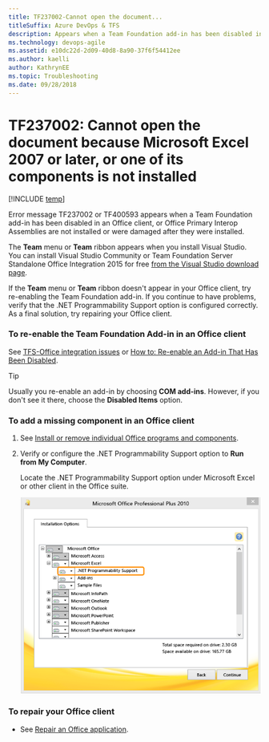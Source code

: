 ```yaml
---
title: TF237002-Cannot open the document... 
titleSuffix: Azure DevOps & TFS
description: Appears when a Team Foundation add-in has been disabled in an Office client.
ms.technology: devops-agile
ms.assetid: e10dc22d-2d09-40d8-8a90-37f6f54412ee
ms.author: kaelli
author: KathrynEE
ms.topic: Troubleshooting
ms.date: 09/28/2018  
---
```


# TF237002: Cannot open the document because Microsoft Excel 2007 or later, or one of its components is not installed

[!INCLUDE [temp](../../includes/version-vsts-tfs-all-versions.md)]

Error message TF237002 or TF400593 appears when a Team Foundation add-in has been disabled in an Office client, or Office Primary Interop Assemblies are not installed or were damaged after they were installed.  

 The **Team** menu or **Team** ribbon appears when you install Visual Studio. You can install Visual Studio Community or Team Foundation Server Standalone Office Integration 2015 for free [from the Visual Studio download page](https://www.visualstudio.com/downloads/download-visual-studio-vs).  
  
 If the **Team** menu or **Team** ribbon doesn't appear in your Office client, try re-enabling the Team Foundation add-in. If you continue to have problems, verify that the .NET Programmability Support option is configured correctly. As a final solution, try repairing your Office client.  
  
### To re-enable the Team Foundation Add-in in an Office client  
  
See [TFS-Office integration issues](../../boards/backlogs/office/tfs-office-integration-issues.md) or [How to: Re-enable an Add-in That Has Been Disabled](/visualstudio/vsto/how-to-re-enable-a-vsto-add-in-that-has-been-disabled).  
  
> [!TIP]
>  Usually you re-enable an add-in by choosing **COM add-ins**. However, if you don't see it there, choose the **Disabled Items** option.  
  
### To add a missing component in an Office client  
  
1.  See [Install or remove individual Office programs and components](https://support.office.com/article/download-and-install-or-reinstall-office-365-or-office-2016-on-a-pc-or-mac-4414eaaf-0478-48be-9c42-23adc4716658?ui=en-US&rs=en-US&ad=US).  
  
2.  Verify or configure the .NET Programmability Support option to **Run from My Computer**.  
  
     Locate the .NET Programmability Support option under Microsoft Excel or other client in the Office suite.  
  
     ![Install .NET Programmability Support option](media/alm_em_netprogsupport.png "ALM_EM_NetProgSupport")  
  
### To repair your Office client  
  
-   See [Repair an Office application](https://support.office.com/article/repair-an-office-application-7821d4b6-7c1d-4205-aa0e-a6b40c5bb88b).